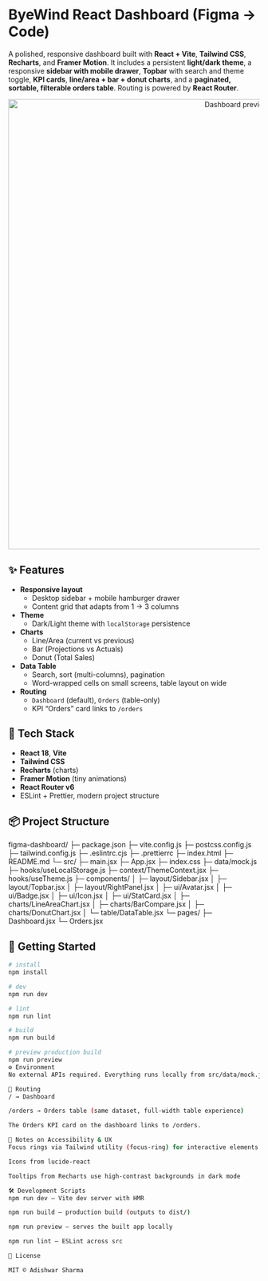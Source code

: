 # ByeWind React Dashboard (Figma → Code)

A polished, responsive dashboard built with **React + Vite**, **Tailwind CSS**, **Recharts**, and **Framer Motion**. It includes a persistent **light/dark theme**, a responsive **sidebar with mobile drawer**, **Topbar** with search and theme toggle, **KPI cards**, **line/area + bar + donut charts**, and a **paginated, sortable, filterable orders table**. Routing is powered by **React Router**.

<p align="center">
  <img src="public/preview-dark.png" alt="Dashboard preview" width="900">
</p>

## ✨ Features

- **Responsive layout**
  - Desktop sidebar + mobile hamburger drawer
  - Content grid that adapts from 1 → 3 columns
- **Theme**
  - Dark/Light theme with `localStorage` persistence
- **Charts**
  - Line/Area (current vs previous)
  - Bar (Projections vs Actuals)
  - Donut (Total Sales)
- **Data Table**
  - Search, sort (multi-columns), pagination
  - Word-wrapped cells on small screens, table layout on wide
- **Routing**
  - `Dashboard` (default), `Orders` (table-only)
  - KPI “Orders” card links to `/orders`

## 🧱 Tech Stack

- **React 18**, **Vite**
- **Tailwind CSS**
- **Recharts** (charts)
- **Framer Motion** (tiny animations)
- **React Router v6**
- ESLint + Prettier, modern project structure

## 📦 Project Structure

figma-dashboard/
├─ package.json
├─ vite.config.js
├─ postcss.config.js
├─ tailwind.config.js
├─ .eslintrc.cjs
├─ .prettierrc
├─ index.html
├─ README.md
└─ src/
├─ main.jsx
├─ App.jsx
├─ index.css
├─ data/mock.js
├─ hooks/useLocalStorage.js
├─ context/ThemeContext.jsx
├─ hooks/useTheme.js
├─ components/
│ ├─ layout/Sidebar.jsx
│ ├─ layout/Topbar.jsx
│ ├─ layout/RightPanel.jsx <!-- optional; currently not mounted -->
│ ├─ ui/Avatar.jsx
│ ├─ ui/Badge.jsx
│ ├─ ui/Icon.jsx
│ ├─ ui/StatCard.jsx
│ ├─ charts/LineAreaChart.jsx
│ ├─ charts/BarCompare.jsx
│ ├─ charts/DonutChart.jsx
│ └─ table/DataTable.jsx
└─ pages/
├─ Dashboard.jsx
└─ Orders.jsx

## 🚀 Getting Started

```bash
# install
npm install

# dev
npm run dev

# lint
npm run lint

# build
npm run build

# preview production build
npm run preview
⚙️ Environment
No external APIs required. Everything runs locally from src/data/mock.js.

🔗 Routing
/ → Dashboard

/orders → Orders table (same dataset, full-width table experience)

The Orders KPI card on the dashboard links to /orders.

🧪 Notes on Accessibility & UX
Focus rings via Tailwind utility (focus-ring) for interactive elements

Icons from lucide-react

Tooltips from Recharts use high-contrast backgrounds in dark mode

🛠️ Development Scripts
npm run dev – Vite dev server with HMR

npm run build – production build (outputs to dist/)

npm run preview – serves the built app locally

npm run lint – ESLint across src

📄 License

MIT © Adishwar Sharma
```
